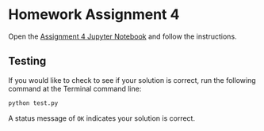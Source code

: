 # Homework Assignment 4

Open the [Assignment 4 Jupyter Notebook](assignment4.ipynb) and follow the instructions.

## Testing

If you would like to check to see if your solution is correct, run the following command at the Terminal command line:

```bash
python test.py
```

A status message of `OK` indicates your solution is correct.
